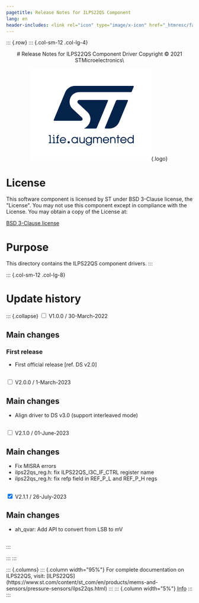 ```yaml
---
pagetitle: Release Notes for ILPS22QS Component
lang: en
header-includes: <link rel="icon" type="image/x-icon" href="_htmresc/favicon.png" />
---
```


::: {.row}
::: {.col-sm-12 .col-lg-4}

<center>
# Release Notes for ILPS22QS Component Driver
Copyright &copy; 2021 STMicroelectronics\

[![ST logo](_htmresc/st_logo_2020.png)](https://www.st.com){.logo}
</center>

# License

This software component is licensed by ST under BSD 3-Clause license, the "License".
You may not use this component except in compliance with the License. You may obtain a copy of the License at:

[BSD 3-Clause license](https://opensource.org/licenses/BSD-3-Clause)

# Purpose

This directory contains the ILPS22QS component drivers.
:::

::: {.col-sm-12 .col-lg-8}
# Update history

::: {.collapse}
<input type="checkbox" id="collapse-section1" aria-hidden="true">
<label for="collapse-section1" aria-hidden="true">V1.0.0 / 30-March-2022</label>
<div>

## Main changes

### First release

- First official release [ref. DS v2.0]

##

</div>

<input type="checkbox" id="collapse-section2" aria-hidden="true">
<label for="collapse-section2" aria-hidden="true">V2.0.0 / 1-March-2023</label>
<div>

## Main changes

- Align driver to DS v3.0 (support interleaved mode)

##

</div>

<input type="checkbox" id="collapse-section3" aria-hidden="true">
<label for="collapse-section3" aria-hidden="true">V2.1.0 / 01-June-2023</label>
<div>

## Main changes

- Fix MISRA errors
- ilps22qs_reg.h: fix ILPS22QS_I3C_IF_CTRL register name
- ilps22qs_reg.h: fix refp field in REF_P_L and REF_P_H regs

##

</div>

<input type="checkbox" id="collapse-section4" checked aria-hidden="true">
<label for="collapse-section4" aria-hidden="true">V2.1.1 / 26-July-2023</label>
<div>

## Main changes

- ah_qvar: Add API to convert from LSB to mV

##

</div>
:::

:::
:::

<footer class="sticky">
::: {.columns}
::: {.column width="95%"}
For complete documentation on ILPS22QS,
visit:
[ILPS22QS](https://www.st.com/content/st_com/en/products/mems-and-sensors/pressure-sensors/ilps22qs.html)
:::
::: {.column width="5%"}
<abbr title="Based on template cx566953 version 2.0">Info</abbr>
:::
:::
</footer>
